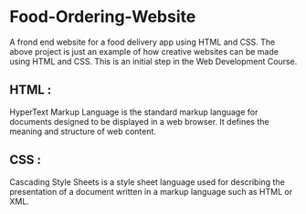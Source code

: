 # Food-Ordering-Website
A frond end website for a food delivery app using HTML and CSS.
The above project is just an example of how creative websites can be made using HTML and CSS.
This is an initial step in the Web Development Course.
## HTML : 
HyperText Markup Language is the standard markup language for documents designed to be displayed in a web browser. It defines the meaning and structure of web content.
## CSS : 
Cascading Style Sheets is a style sheet language used for describing the presentation of a document written in a markup language such as HTML or XML.
